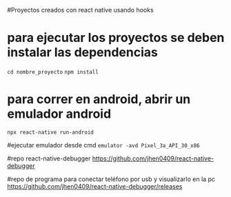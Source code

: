 #Proyectos creados con react native usando hooks
# para ejecutar los proyectos se deben instalar las dependencias
`cd nombre_proyecto`
`npm install`
# para correr en android, abrir un emulador android
`npx react-native run-android`

#ejecutar emulador desde cmd
`emulator -avd Pixel_3a_API_30_x86`

#repo react-native-debugger
https://github.com/jhen0409/react-native-debugger

#repo de programa para conectar teléfono por usb y visualizarlo en la pc
https://github.com/jhen0409/react-native-debugger/releases